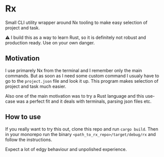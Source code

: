 # Rx

Small CLI utility wrapper around Nx tooling to make easy selection of project and task.

⚠️ I build this as a way to learn Rust, so it is definitely not robust and production ready. Use on your own danger.

## Motivation

I use primarely Nx from the terminal and I remember only the main commands. But as soon as I need
some custom command I usualy have to go to the `project.json` file and look it up. This program
makes selection of project and task much easier.

Also one of the main motivation was to try a Rust language and this use-case was a perfect fit and
it deals with terminals, parsing json files etc.

## How to use

If you really want to try this out, clone this repo and run `cargo build`. Then in your monorepo run
the binary `<path_to_rx_repo>/target/debug/rx` and follow the instructions.

Expect a lot of edgy behaviour and unpolished experience.
